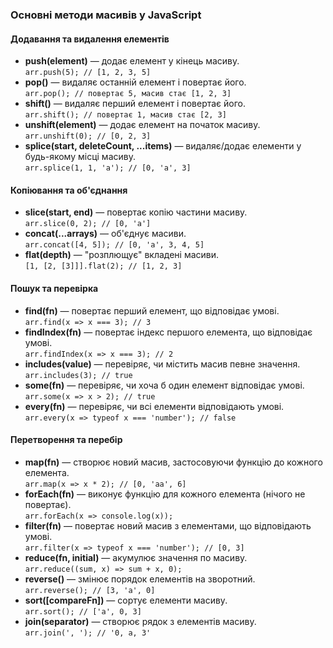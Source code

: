 
### Основні методи масивів у JavaScript

#### Додавання та видалення елементів
- **push(element)** — додає елемент у кінець масиву.  
  `arr.push(5); // [1, 2, 3, 5]`
- **pop()** — видаляє останній елемент і повертає його.  
  `arr.pop(); // повертає 5, масив стає [1, 2, 3]`
- **shift()** — видаляє перший елемент і повертає його.  
  `arr.shift(); // повертає 1, масив стає [2, 3]`
- **unshift(element)** — додає елемент на початок масиву.  
  `arr.unshift(0); // [0, 2, 3]`
- **splice(start, deleteCount, ...items)** — видаляє/додає елементи у будь-якому місці масиву.  
  `arr.splice(1, 1, 'a'); // [0, 'a', 3]`

#### Копіювання та об'єднання
- **slice(start, end)** — повертає копію частини масиву.  
  `arr.slice(0, 2); // [0, 'a']`
- **concat(...arrays)** — об'єднує масиви.  
  `arr.concat([4, 5]); // [0, 'a', 3, 4, 5]`
- **flat(depth)** — "розплющує" вкладені масиви.  
  `[1, [2, [3]]].flat(2); // [1, 2, 3]`

#### Пошук та перевірка
- **find(fn)** — повертає перший елемент, що відповідає умові.  
  `arr.find(x => x === 3); // 3`
- **findIndex(fn)** — повертає індекс першого елемента, що відповідає умові.  
  `arr.findIndex(x => x === 3); // 2`
- **includes(value)** — перевіряє, чи містить масив певне значення.  
  `arr.includes(3); // true`
- **some(fn)** — перевіряє, чи хоча б один елемент відповідає умові.  
  `arr.some(x => x > 2); // true`
- **every(fn)** — перевіряє, чи всі елементи відповідають умові.  
  `arr.every(x => typeof x === 'number'); // false`

#### Перетворення та перебір
- **map(fn)** — створює новий масив, застосовуючи функцію до кожного елемента.  
  `arr.map(x => x * 2); // [0, 'aa', 6]`
- **forEach(fn)** — виконує функцію для кожного елемента (нічого не повертає).  
  `arr.forEach(x => console.log(x));`
- **filter(fn)** — повертає новий масив з елементами, що відповідають умові.  
  `arr.filter(x => typeof x === 'number'); // [0, 3]`
- **reduce(fn, initial)** — акумулює значення по масиву.  
  `arr.reduce((sum, x) => sum + x, 0);`
- **reverse()** — змінює порядок елементів на зворотний.  
  `arr.reverse(); // [3, 'a', 0]`
- **sort([compareFn])** — сортує елементи масиву.  
  `arr.sort(); // ['a', 0, 3]`
- **join(separator)** — створює рядок з елементів масиву.  
  `arr.join(', '); // '0, a, 3'`